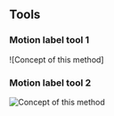 ## Tools

### Motion label tool 1 
![Concept of this method]

### Motion label tool 2 
![Concept of this method](https://github.com/JacobChen1998/My-career-as-a-software-engineer/blob/main/readmes_itri/figures/demo_motion_label_tool2.gif)

